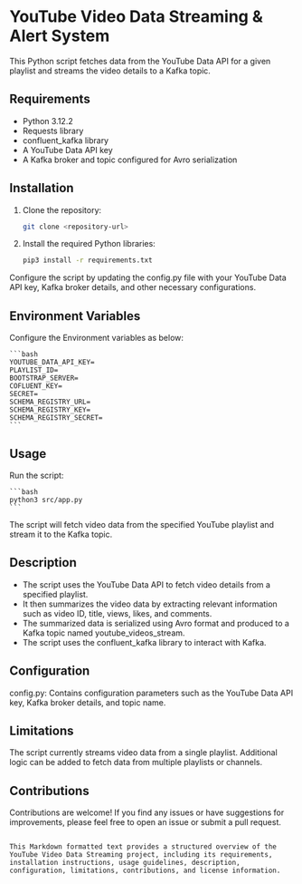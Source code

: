# YouTube Video Data Streaming & Alert System

This Python script fetches data from the YouTube Data API for a given playlist and streams the video details to a Kafka topic.

## Requirements

- Python 3.12.2
- Requests library
- confluent_kafka library
- A YouTube Data API key
- A Kafka broker and topic configured for Avro serialization

## Installation

1. Clone the repository:

   ```bash
   git clone <repository-url>
   ```

2. Install the required Python libraries:

   ```bash
   pip3 install -r requirements.txt
   ```

Configure the script by updating the config.py file with your YouTube Data API key, Kafka broker details, and other necessary configurations.

## Environment Variables

Configure the Environment variables as below:

    ```bash
    YOUTUBE_DATA_API_KEY=
    PLAYLIST_ID=
    BOOTSTRAP_SERVER=
    COFLUENT_KEY=
    SECRET=
    SCHEMA_REGISTRY_URL=
    SCHEMA_REGISTRY_KEY=
    SCHEMA_REGISTRY_SECRET=
    ```

## Usage

Run the script:

    ```bash
    python3 src/app.py
    ```

The script will fetch video data from the specified YouTube playlist and stream it to the Kafka topic.

## Description

- The script uses the YouTube Data API to fetch video details from a specified playlist.
- It then summarizes the video data by extracting relevant information such as video ID, title, views, likes, and comments.
- The summarized data is serialized using Avro format and produced to a Kafka topic named youtube_videos_stream.
- The script uses the confluent_kafka library to interact with Kafka.

## Configuration

config.py: Contains configuration parameters such as the YouTube Data API key, Kafka broker details, and topic name.

## Limitations

The script currently streams video data from a single playlist. Additional logic can be added to fetch data from multiple playlists or channels.

## Contributions

Contributions are welcome! If you find any issues or have suggestions for improvements, please feel free to open an issue or submit a pull request.

```

This Markdown formatted text provides a structured overview of the YouTube Video Data Streaming project, including its requirements, installation instructions, usage guidelines, description, configuration, limitations, contributions, and license information.

```
